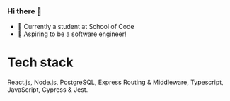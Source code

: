 ### Hi there 👋

<!--
**fabbihas/fabbihas** is a ✨ _special_ ✨ repository because its `README.md` (this file) appears on your GitHub profile.

Here are some ideas to get you started:
-->

- 🔭 Currently a student at School of Code
- :crescent_moon: Aspiring to be a software engineer!

# Tech stack

React.js, Node.js, PostgreSQL, Express Routing & Middleware, Typescript, JavaScript, Cypress & Jest.

